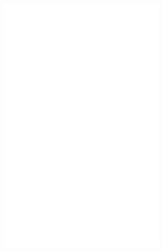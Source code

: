 <img src="https://raw.githubusercontent.com/jonhermansen/jonhermansen/refs/heads/master/github-metrics.svg" />
